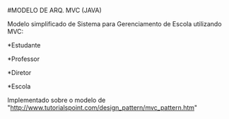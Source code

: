 #MODELO DE ARQ. MVC (JAVA)

Modelo simplificado de Sistema para Gerenciamento de Escola utilizando MVC:

*Estudante

*Professor

*Diretor

*Escola

Implementado sobre o modelo de "http://www.tutorialspoint.com/design_pattern/mvc_pattern.htm"


